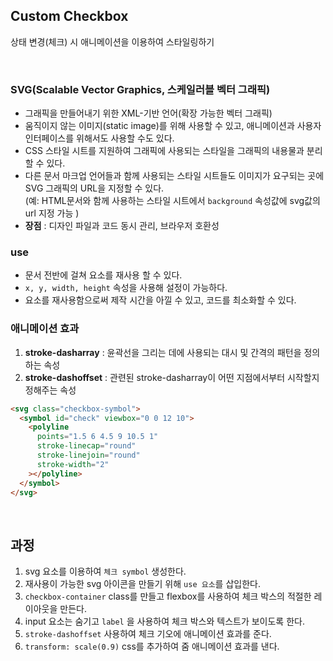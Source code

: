 ## Custom Checkbox

상태 변경(체크) 시 애니메이션을 이용하여 스타일링하기

<br>

### SVG(Scalable Vector Graphics, 스케일러블 벡터 그래픽)

- 그래픽을 만들어내기 위한 XML-기반 언어(확장 가능한 벡터 그래픽)
- 움직이지 않는 이미지(static image)를 위해 사용할 수 있고, 애니메이션과 사용자 인터페이스를 위해서도 사용할 수도 있다.
- CSS 스타일 시트를 지원하여 그래픽에 사용되는 스타일을 그래픽의 내용물과 분리할 수 있다.
- 다른 문서 마크업 언어들과 함께 사용되는 스타일 시트들도 이미지가 요구되는 곳에 SVG 그래픽의 URL을 지정할 수 있다.  
  (예: HTML문서와 함께 사용하는 스타일 시트에서 `background` 속성값에 svg값의 url 지정 가능 )
- **장점** : 디자인 파일과 코드 동시 관리, 브라우저 호환성

### use

- 문서 전반에 걸쳐 요소를 재사용 할 수 있다.
- `x, y, width, height` 속성을 사용해 설정이 가능하다.
- 요소를 재사용함으로써 제작 시간을 아낄 수 있고, 코드를 최소화할 수 있다.

### 애니메이션 효과

1. **stroke-dasharray** : 윤곽선을 그리는 데에 사용되는 대시 및 간격의 패턴을 정의하는 속성
2. **stroke-dashoffset** : 관련된 stroke-dasharray이 어떤 지점에서부터 시작할지 정해주는 속성

```html
<svg class="checkbox-symbol">
  <symbol id="check" viewbox="0 0 12 10">
    <polyline
      points="1.5 6 4.5 9 10.5 1"
      stroke-linecap="round"
      stroke-linejoin="round"
      stroke-width="2"
    ></polyline>
  </symbol>
</svg>
```

<br>

## 과정

1. svg 요소를 이용하여 `체크 symbol` 생성한다.
2. 재사용이 가능한 svg 아이콘을 만들기 위해 `use 요소`를 삽입한다.
3. `checkbox-container` class를 만들고 flexbox를 사용하여 체크 박스의 적절한 레이아웃을 만든다.
4. input 요소는 숨기고 `label` 을 사용하여 체크 박스와 텍스트가 보이도록 한다.
5. `stroke-dashoffset` 사용하여 체크 기오에 애니메이션 효과를 준다.
6. `transform: scale(0.9)` css를 추가하여 줌 애니메이션 효과를 낸다.
